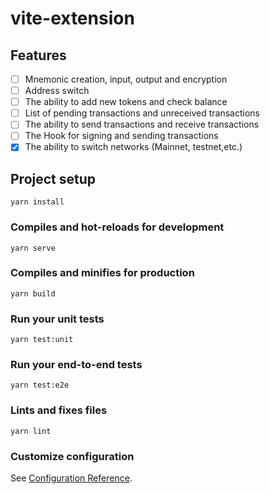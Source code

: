 # vite-extension

## Features

- [ ] Mnemonic creation, input, output and encryption
- [ ] Address switch
- [ ] The ability to add new tokens and check balance
- [ ] List of pending transactions and unreceived transactions
- [ ] The ability to send transactions and receive transactions
- [ ] The Hook for signing and sending transactions
- [x] The ability to switch networks (Mainnet, testnet,etc.)

## Project setup

```
yarn install
```

### Compiles and hot-reloads for development

```
yarn serve
```

### Compiles and minifies for production

```
yarn build
```

### Run your unit tests

```
yarn test:unit
```

### Run your end-to-end tests

```
yarn test:e2e
```

### Lints and fixes files

```
yarn lint
```

### Customize configuration

See [Configuration Reference](https://cli.vuejs.org/config/).

